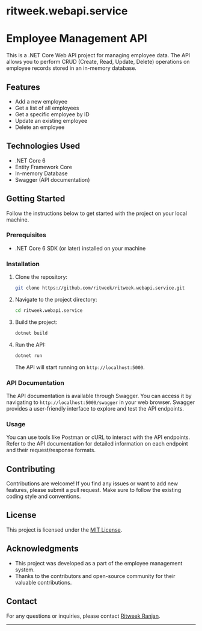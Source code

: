 # ritweek.webapi.service

# Employee Management API

This is a .NET Core Web API project for managing employee data. The API allows you to perform CRUD (Create, Read, Update, Delete) operations on employee records stored in an in-memory database.

## Features

- Add a new employee
- Get a list of all employees
- Get a specific employee by ID
- Update an existing employee
- Delete an employee

## Technologies Used

- .NET Core 6
- Entity Framework Core
- In-memory Database
- Swagger (API documentation)

## Getting Started

Follow the instructions below to get started with the project on your local machine.

### Prerequisites

- .NET Core 6 SDK (or later) installed on your machine

### Installation

1. Clone the repository:

   ```bash
   git clone https://github.com/ritweek/ritweek.webapi.service.git
   ```

2. Navigate to the project directory:

   ```bash
   cd ritweek.webapi.service
   ```

3. Build the project:

   ```bash
   dotnet build
   ```

4. Run the API:

   ```bash
   dotnet run
   ```

   The API will start running on `http://localhost:5000`.

### API Documentation

The API documentation is available through Swagger. You can access it by navigating to `http://localhost:5000/swagger` in your web browser. Swagger provides a user-friendly interface to explore and test the API endpoints.

### Usage

You can use tools like Postman or cURL to interact with the API endpoints. Refer to the API documentation for detailed information on each endpoint and their request/response formats.

## Contributing

Contributions are welcome! If you find any issues or want to add new features, please submit a pull request. Make sure to follow the existing coding style and conventions.

## License

This project is licensed under the [MIT License](LICENSE).

## Acknowledgments

- This project was developed as a part of the employee management system.
- Thanks to the contributors and open-source community for their valuable contributions.

## Contact

For any questions or inquiries, please contact [Ritweek Ranjan](mailto:ritweek+github@gmail.com).

---
